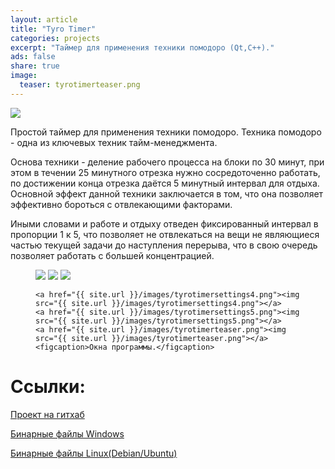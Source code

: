 ```yaml
---
layout: article
title: "Tyro Timer"
categories: projects
excerpt: "Таймер для применения техники помодоро (Qt,C++)."
ads: false
share: true
image:
  teaser: tyrotimerteaser.png
---
```

<img src="{{ site.url }}/images/TyroTimerPoster.png">

Простой таймер для применения техники помодоро.
Техника помодоро - одна из ключевых техник тайм-менеджмента.

Основа техники - деление рабочего процесса на блоки по 30 минут, при этом в течении 25 минутного отрезка нужно сосредоточенно работать,
по достижении конца отрезка даётся 5 минутный интервал для отдыха. Основной эффект данной техники заключается в том, что она позволяет эффективно бороться
с отвлекающими факторами.

Иными словами и работе и отдыху отведен фиксированный интервал в пропорции 1 к 5, что позволяет не отвлекаться на вещи не являющиеся 
частью текущей задачи до наступления перерыва, что в свою очередь позволяет работать с большей концентрацией.

<figure class="third">
	<a href="{{ site.url }}/images/tyrotimersettings1.png"><img src="{{ site.url }}/images/tyrotimersettings1.png"></a>
	<a href="{{ site.url }}/images/tyrotimersettings2.png"><img src="{{ site.url }}/images/tyrotimersettings2.png"></a>
	<a href="{{ site.url }}/images/tyrotimersettings3.png"><img src="{{ site.url }}/images/tyrotimersettings3.png"></a>
</figure>

<figure class="third">
	
	<a href="{{ site.url }}/images/tyrotimersettings4.png"><img src="{{ site.url }}/images/tyrotimersettings4.png"></a>
	<a href="{{ site.url }}/images/tyrotimersettings5.png"><img src="{{ site.url }}/images/tyrotimersettings5.png"></a>
	<a href="{{ site.url }}/images/tyrotimerteaser.png"><img src="{{ site.url }}/images/tyrotimerteaser.png"></a>
	<figcaption>Окна программы.</figcaption>
</figure>


# Ссылки:
[Проект на гитхаб](https://github.com/AlexPutz/TyroTimer)

[Бинарные файлы Windows](/files/TyroTimer_windows.zip)

[Бинарные файлы Linux(Debian/Ubuntu)](/files/TyroTimer_deb_ubu.zip)
